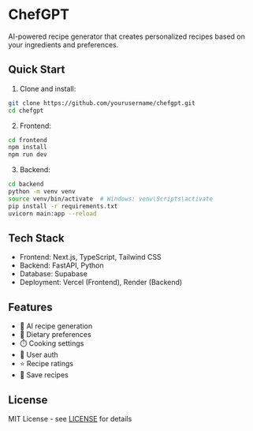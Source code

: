 # ChefGPT

AI-powered recipe generator that creates personalized recipes based on your ingredients and preferences.

## Quick Start

1. Clone and install:
```bash
git clone https://github.com/yourusername/chefgpt.git
cd chefgpt
```

2. Frontend:
```bash
cd frontend
npm install
npm run dev
```

3. Backend:
```bash
cd backend
python -m venv venv
source venv/bin/activate  # Windows: venv\Scripts\activate
pip install -r requirements.txt
uvicorn main:app --reload
```


## Tech Stack

- Frontend: Next.js, TypeScript, Tailwind CSS
- Backend: FastAPI, Python
- Database: Supabase
- Deployment: Vercel (Frontend), Render (Backend)

## Features

- 🧠 AI recipe generation
- 🥗 Dietary preferences
- ⏱️ Cooking settings
- 🔐 User auth
- ⭐ Recipe ratings
- 💾 Save recipes

## License

MIT License - see [LICENSE](LICENSE) for details 